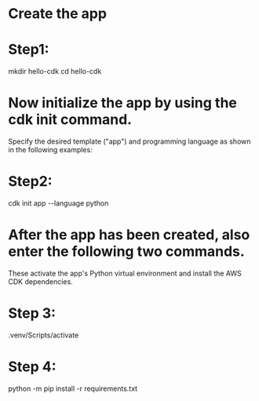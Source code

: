 # Create the app

# Step1:
mkdir hello-cdk
cd hello-cdk
       
       
# Now initialize the app by using the cdk init command. 


Specify the desired template ("app") and programming language as shown in the following examples:
# Step2: 
cdk init app --language python

# After the app has been created, also enter the following two commands. 


These activate the app's Python virtual environment and install the AWS CDK dependencies.
# Step 3: 
.venv/Scripts/activate
# Step 4: 
python -m pip install -r requirements.txt
